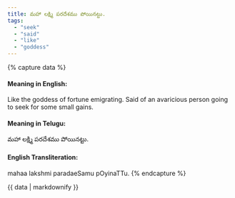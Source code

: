 ```yaml
---
title: మహా లక్ష్మి పరదేశము పోయినట్టు.
tags:
  - "seek"
  - "said"
  - "like"
  - "goddess"
---
```


{% capture data %}
#### Meaning in English:
Like the goddess of fortune emigrating.
Said of an avaricious person going to seek for some small gains.

#### Meaning in Telugu:
మహా లక్ష్మి పరదేశము పోయినట్టు.

#### English Transliteration:
mahaa lakshmi paradaeSamu pOyinaTTu.
{% endcapture %}

{{ data | markdownify }}

